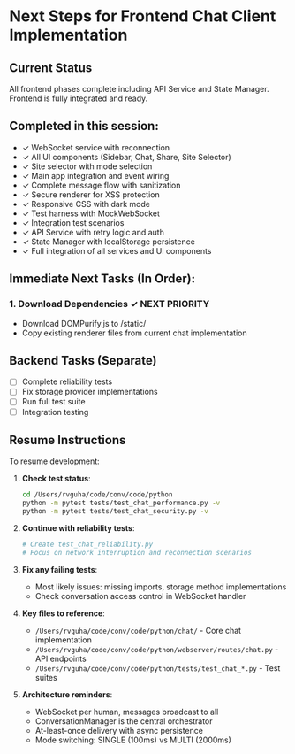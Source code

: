 # Next Steps for Frontend Chat Client Implementation

## Current Status
All frontend phases complete including API Service and State Manager. Frontend is fully integrated and ready.

## Completed in this session:
- ✓ WebSocket service with reconnection
- ✓ All UI components (Sidebar, Chat, Share, Site Selector)
- ✓ Site selector with mode selection
- ✓ Main app integration and event wiring
- ✓ Complete message flow with sanitization
- ✓ Secure renderer for XSS protection
- ✓ Responsive CSS with dark mode
- ✓ Test harness with MockWebSocket
- ✓ Integration test scenarios
- ✓ API Service with retry logic and auth
- ✓ State Manager with localStorage persistence
- ✓ Full integration of all services and UI components

## Immediate Next Tasks (In Order):

### 1. Download Dependencies ✓ NEXT PRIORITY
- Download DOMPurify.js to /static/
- Copy existing renderer files from current chat implementation

## Backend Tasks (Separate)
- [ ] Complete reliability tests
- [ ] Fix storage provider implementations
- [ ] Run full test suite
- [ ] Integration testing

## Resume Instructions

To resume development:

1. **Check test status**:
   ```bash
   cd /Users/rvguha/code/conv/code/python
   python -m pytest tests/test_chat_performance.py -v
   python -m pytest tests/test_chat_security.py -v
   ```

2. **Continue with reliability tests**:
   ```bash
   # Create test_chat_reliability.py
   # Focus on network interruption and reconnection scenarios
   ```

3. **Fix any failing tests**:
   - Most likely issues: missing imports, storage method implementations
   - Check conversation access control in WebSocket handler

4. **Key files to reference**:
   - `/Users/rvguha/code/conv/code/python/chat/` - Core chat implementation
   - `/Users/rvguha/code/conv/code/python/webserver/routes/chat.py` - API endpoints
   - `/Users/rvguha/code/conv/code/python/tests/test_chat_*.py` - Test suites

5. **Architecture reminders**:
   - WebSocket per human, messages broadcast to all
   - ConversationManager is the central orchestrator
   - At-least-once delivery with async persistence
   - Mode switching: SINGLE (100ms) vs MULTI (2000ms)